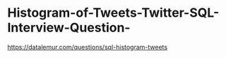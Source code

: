 # Histogram-of-Tweets-Twitter-SQL-Interview-Question-
https://datalemur.com/questions/sql-histogram-tweets

